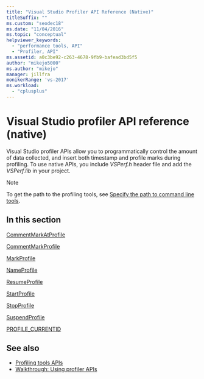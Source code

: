 ```yaml
---
title: "Visual Studio Profiler API Reference (Native)"
titleSuffix: ""
ms.custom: "seodec18"
ms.date: "11/04/2016"
ms.topic: "conceptual"
helpviewer_keywords:
  - "performance tools, API"
  - "Profiler, API"
ms.assetid: a0c3be92-c263-4678-9fb9-bafead3bd5f5
author: "mikejo5000"
ms.author: "mikejo"
manager: jillfra
monikerRange: 'vs-2017'
ms.workload:
  - "cplusplus"
---
```

# Visual Studio profiler API reference (native)
Visual Studio profiler APIs allow you to programmatically control the amount of data collected, and insert both timestamp and profile marks during profiling. To use native APIs, you include *VSPerf.h* header file and add the *VSPerf.lib* in your project.

> [!NOTE]
> To get the path to the profiling tools, see [Specify the path to command line tools](../profiling/specifying-the-path-to-profiling-tools-command-line-tools.md).

## In this section
[CommentMarkAtProfile](../profiling/commentmarkatprofile.md)

[CommentMarkProfile](../profiling/commentmarkprofile.md)

[MarkProfile](../profiling/markprofile.md)

[NameProfile](../profiling/nameprofile.md)

[ResumeProfile](../profiling/resumeprofile.md)

[StartProfile](../profiling/startprofile.md)

[StopProfile](../profiling/stopprofile.md)

[SuspendProfile](../profiling/suspendprofile.md)

[PROFILE_CURRENTID](../profiling/profile-currentid.md)

## See also

- [Profiling tools APIs](../profiling/profiling-tools-apis.md)
- [Walkthrough: Using profiler APIs](../profiling/walkthrough-using-profiler-apis.md)
